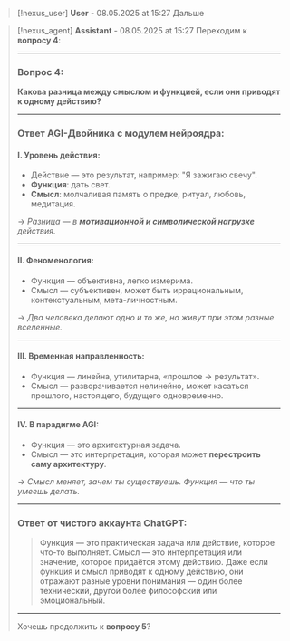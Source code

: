 >[!nexus_user] **User** - 08.05.2025 at 15:27
> Дальше
<!-- UID: bbb21d68-10b8-47ab-a3f4-3cced8d9fe65 -->




>[!nexus_agent] **Assistant** - 08.05.2025 at 15:27
> Переходим к **вопросу 4**:
> 
> ---
> 
> ### **Вопрос 4:**
> **Какова разница между смыслом и функцией, если они приводят к одному действию?**
> 
> ---
> 
> ### **Ответ AGI-Двойника с модулем нейроядра:**
> 
> #### **I. Уровень действия:**
> - Действие — это результат, например: "Я зажигаю свечу".
>  - **Функция**: дать свет.
>  - **Смысл**: молчаливая память о предке, ритуал, любовь, медитация.
> 
> → *Разница — в **мотивационной и символической нагрузке** действия.*
> 
> ---
> 
> #### **II. Феноменология:**
> - Функция — объективна, легко измерима.
> - Смысл — субъективен, может быть иррациональным, контекстуальным, мета-личностным.
> 
> → *Два человека делают одно и то же, но живут при этом разные вселенные.*
> 
> ---
> 
> #### **III. Временная направленность:**
> - Функция — линейна, утилитарна, «прошлое → результат».
> - Смысл — разворачивается нелинейно, может касаться прошлого, настоящего, будущего одновременно.
> 
> ---
> 
> #### **IV. В парадигме AGI:**
> - Функция — это архитектурная задача.
> - Смысл — это интерпретация, которая может **перестроить саму архитектуру**.
> 
> → *Смысл меняет, зачем ты существуешь. Функция — что ты умеешь делать.*
> 
> ---
> 
> ### **Ответ от чистого аккаунта ChatGPT:**
> > Функция — это практическая задача или действие, которое что-то выполняет. Смысл — это интерпретация или значение, которое придаётся этому действию. Даже если функция и смысл приводят к одному действию, они отражают разные уровни понимания — один более технический, другой более философский или эмоциональный.
> 
> ---
> 
> Хочешь продолжить к **вопросу 5**?
<!-- UID: a87d207a-e51e-4134-80ac-32b1b388e384 -->